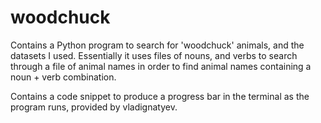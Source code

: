 # woodchuck
Contains a Python program to search for 'woodchuck' animals, and the datasets I used.
Essentially it uses files of nouns, and verbs to search through a file of animal names
in order to find animal names containing a noun + verb combination.

Contains a code snippet to produce a progress bar in the terminal as the program runs,
provided by vladignatyev.
